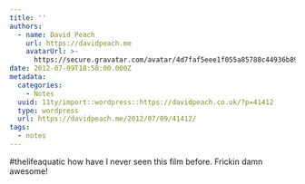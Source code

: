 ```yaml
---
title: ''
authors:
  - name: David Peach
    url: https://davidpeach.me
    avatarUrl: >-
      https://secure.gravatar.com/avatar/4d7faf5eee1f055a85788c44936b8995eaab6dfb004e7854ec747ccb272e91ee?s=96&d=mm&r=g
date: 2012-07-09T18:50:00.000Z
metadata:
  categories:
    - Notes
  uuid: 11ty/import::wordpress::https://davidpeach.co.uk/?p=41412
  type: wordpress
  url: https://davidpeach.me/2012/07/09/41412/
tags:
  - notes
---
```

#thelifeaquatic how have I never seen this film before. Frickin damn awesome!